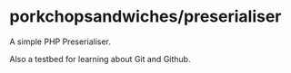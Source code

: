 porkchopsandwiches/preserialiser
=============

A simple PHP Preserialiser.

Also a testbed for learning about Git and Github.
